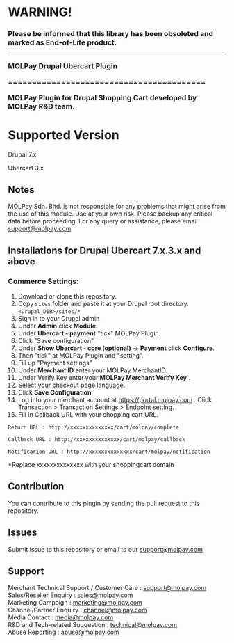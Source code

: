 
WARNING!
========

<h3>Please be informed that this library has been obsoleted and marked as End-of-Life product. 


------------------------------------------------------


MOLPay Drupal Ubercart Plugin

=========================================

MOLPay Plugin for Drupal Shopping Cart developed by MOLPay R&D team.

Supported Version
=========================================

Drupal 7.x

Ubercart 3.x


Notes
-----

MOLPay Sdn. Bhd. is not responsible for any problems that might arise from the use of this module. 
Use at your own risk. Please backup any critical data before proceeding. For any query or 
assistance, please email support@molpay.com

Installations for Drupal Ubercart 7.x.3.x and above
-------------------------------------------------------------

### Commerce Settings:

1. Download or clone this repository. 
2. Copy `sites` folder and paste it at your Drupal root directory.  
`<Drupal_DIR>/sites/*` 
3. Sign in to your Drupal admin
4. Under **Admin** click **Module**.
5. Under **Ubercart - payment** "tick" MOLPay Plugin.
6. Click "Save configuration".
7. Under **Show Ubercart - core (optional)** -> **Payment** click **Configure**.
8. Then "tick" at MOLPay Plugin and "setting".
10. Fill up "Payment settings"
11. Under **Merchant ID** enter your MOLPay MerchantID.
12. Under Verify Key enter your **MOLPay Merchant Verify Key** .
13. Select your checkout page language.
14. Click **Save Configuration**.
15. Log into your merchant account at https://portal.molpay.com . Click Transaction > Transaction Settings > Endpoint setting.
16. Fill in Callback URL with your shopping cart URL.
  
  ``Return URL : http://xxxxxxxxxxxxxx/cart/molpay/complete``

  ``Callback URL : http://xxxxxxxxxxxxxx/cart/molpay/callback``

  ``Notificarion URL : http://xxxxxxxxxxxxxx/cart/molpay/notification``
  
*Replace xxxxxxxxxxxxxx with your shoppingcart domain

	
Contribution
------------

You can contribute to this plugin by sending the pull request to this repository.


Issues
------------

Submit issue to this repository or email to our support@molpay.com


Support
-------
Merchant Technical Support / Customer Care : support@molpay.com <br>
Sales/Reseller Enquiry : sales@molpay.com <br>
Marketing Campaign : marketing@molpay.com <br>
Channel/Partner Enquiry : channel@molpay.com <br>
Media Contact : media@molpay.com <br>
R&D and Tech-related Suggestion : technical@molpay.com <br>
Abuse Reporting : abuse@molpay.com

